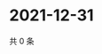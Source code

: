 # 2021-12-31

共 0 条

<!-- BEGIN WEIBO -->
<!-- 最后更新时间 Fri Dec 31 2021 16:18:02 GMT+0800 (China Standard Time) -->

<!-- END WEIBO -->
